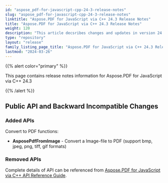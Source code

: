 ```yaml
---
id: "aspose_pdf-for-javascript-cpp-24-3-release-notes"
slug: "aspose_pdf-for-javascript-cpp-24-3-release-notes"
linktitle: "Aspose.PDF for JavaScript via C++ 24.3 Release Notes"
title: "Aspose.PDF for JavaScript via C++ 24.3 Release Notes"
weight: 120
description: "This article decsribes changes and updates in version 24.3 of Aspose.PDF for JavaScript via C++"
type: "repository"
layout: "release"
family_listing_page_title: "Aspose.PDF for JavaScript via C++ 24.3 Release Notes"
lastmod: "2024-03-26"
---
```


{{% alert color="primary" %}}

This page contains release notes information for Aspose.PDF for JavaScript via C++ 24.3

{{% /alert %}}

## Public API and Backward Incompatible Changes

### Added APIs

Convert to PDF functions:
* **AsposePdfFromImage** - Convert a Image-file to PDF (support bmp, jpeg, png, tiff, gif formats)


### Removed APIs

Complete details of API can be referenced from [Aspose.PDF for JavaScript via C++ API Reference Guide](https://reference.aspose.com/pdf/javascript-cpp/).